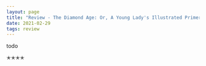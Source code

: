 ```yaml
---
layout: page
title: "Review - The Diamond Age: Or, A Young Lady's Illustrated Primer"
date: 2021-02-29
tags: review
---
```


todo

✭✭✭✭
